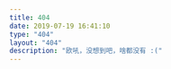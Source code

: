 ```yaml
---
title: 404
date: 2019-07-19 16:41:10
type: "404"
layout: "404"
description: "欧吼，没想到吧，啥都没有 :("
---
```

